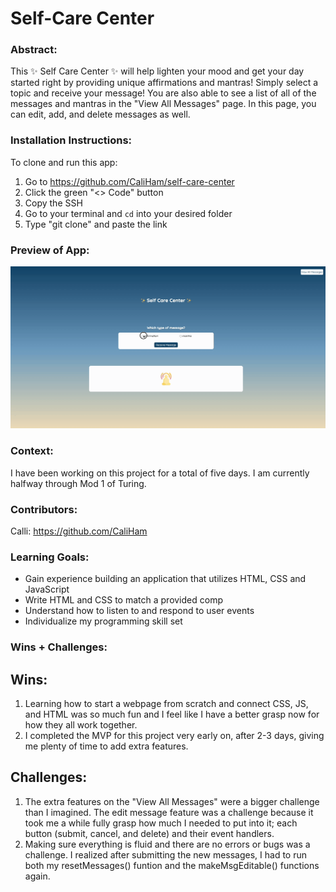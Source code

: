 # Self-Care Center 

### Abstract:
This ✨ Self Care Center ✨ will help lighten your mood and get your day started right by providing unique affirmations and mantras! Simply select a topic and receive your message! You are also able to see a list of all of the messages and mantras in the "View All Messages" page. In this page, you can edit, add, and delete messages as well.

### Installation Instructions:
To clone and run this app:
1. Go to https://github.com/CaliHam/self-care-center
2. Click the green "<> Code" button
3. Copy the SSH
4. Go to your terminal and `cd` into your desired folder 
5. Type "git clone" and paste the link

### Preview of App:
![Gif of WebPage](assets/GifofWebpage.gif)

### Context:
I have been working on this project for a total of five days. I am currently halfway through Mod 1 of Turing.

### Contributors:
Calli: https://github.com/CaliHam

### Learning Goals:
- Gain experience building an application that utilizes HTML, CSS and JavaScript
- Write HTML and CSS to match a provided comp
- Understand how to listen to and respond to user events
- Individualize my programming skill set

### Wins + Challenges:
## Wins:
1. Learning how to start a webpage from scratch and connect CSS, JS, and HTML was so much fun and I feel like I have a better grasp now for how they all work together. 
2. I completed the MVP for this project very early on, after 2-3 days, giving me plenty of time to add extra features.

## Challenges:
1. The extra features on the "View All Messages" were a bigger challenge than I imagined. The edit message feature was a challenge because it took me a while fully grasp how much I needed to put into it; each button (submit, cancel, and delete) and their event handlers.
2. Making sure everything is fluid and there are no errors or bugs was a challenge. I realized after submitting the new messages, I had to run both my resetMessages() funtion and the makeMsgEditable() functions again.
